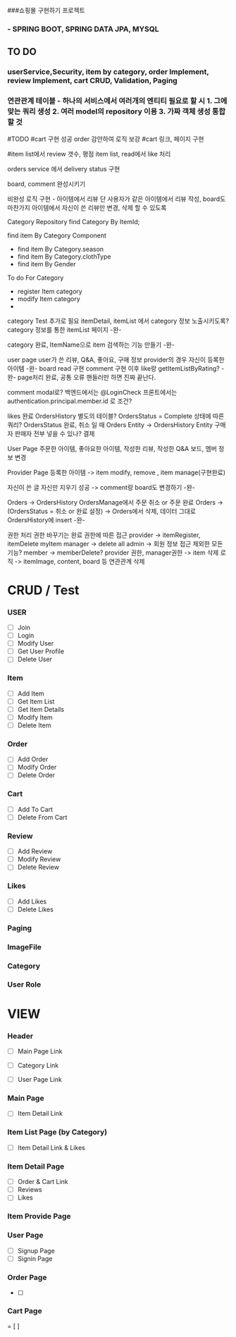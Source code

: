 ###쇼핑몰 구현하기 프로젝트
### - SPRING BOOT, SPRING DATA JPA, MYSQL

## TO DO
### userService,Security, item by category, order Implement, review Implement, cart CRUD, Validation, Paging

### 연관관계 테이블 - 하나의 서비스에서 여러개의 엔티티 필요로 할 시 1. 그에 맞는 쿼리 생성 2. 여러 model의 repository 이용 3. 가짜 객체 생성 통합할 것


#TODO 
#cart 구현 성공 order 감안하여 로직 보강
#cart 링크, 페이지 구현

#item list에서 review 갯수, 평점
item list, read에서 like 처리

orders service 에서 delivery status 구현

board, comment 완성시키기

비완성 로직 구현 - 아이템에서 리뷰 단 사용자가 같은 아이템에서 리뷰 작성, board도 마찬가지
아이템에서 자신이 쓴 리뷰만 변경, 삭제 할 수 있도록 


Category Repository
find Category By ItemId;

find item By Category Component
- find item By Category.season
- find item By Category.clothType
- find item By Gender

To do For Category
- register Item category
- modify Item category
- 

category Test 추가로 필요
itemDetail, itemList 에서 category 정보 노출시키도록?
category 정보를 통한 itemList 페이지 -완-

category 완료, 
ItemName으로 item 검색하는 기능 만들기 -완-

user page user가 쓴 리뷰, Q&A, 좋아요, 구매 정보
provider의 경우 자신이 등록한 아이템 -완-
board read 구현
comment 구현
이후 like랑 getItemListByRating? -완-
page처리 완료, 공통 오류 핸들러만 하면 진짜 끝난다.

comment modal로?
백엔드에서는 @LoginCheck 프론트에서는 authentication.principal.member.id 로 조건?

likes 완료
OrdersHistory 별도의 테이블? OrdersStatus = Complete 상태에 따른 쿼리?
OrdersStatus 완료, 취소 일 때 Orders Entity -> OrdersHistory Entity 구매자 판매자 전부 넣을 수 있나?
결제

User Page
주문한 아이템, 좋아요한 아이템, 작성한 리뷰, 작성한 Q&A 보드, 멤버 정보 변경

Provider Page
등록한 아이템 -> item modify, remove
, item manage(구현완료)

자신이 쓴 글 자신만 지우기 성공 -> comment랑 board도 변경하기 -완-

Orders -> OrdersHistory
OrdersManage에서 주문 취소 or 주문 완료
Orders -> (OrdersStatus = 취소 or 완료 설정) -> Orders에서 삭제, 데이터 그대로 OrdersHistory에 insert
-완-

권한 처리
권한 바꾸기는 완료
권한에 따른 접근 provider -> itemRegister, itemDelete myItem manager -> delete all admin -> 회원 정보 접근 제외한 모든 기능?
member -> memberDelete?
provider 권한, manager권한 -> item 삭제 로직 -> itemImage, content, board 등 연관관계 삭제

# CRUD / Test

### USER
- [ ] Join
- [ ] Login
- [ ] Modify User
- [ ] Get User Profile
- [ ] Delete User

### Item
- [ ] Add Item
- [ ] Get Item List
- [ ] Get Item Details
- [ ] Modify Item
- [ ] Delete Item

### Order
- [ ] Add Order
- [ ] Modify Order
- [ ] Delete Order

### Cart
- [ ] Add To Cart
- [ ] Delete From Cart

### Review
- [ ] Add Review
- [ ] Modify Review
- [ ] Delete Review

### Likes
- [ ] Add Likes
- [ ] Delete Likes

### Paging

### ImageFile

### Category

### User Role

# VIEW

### Header
-[ ] Main Page Link
-[ ] Category Link
-[ ] User Page Link



### Main Page
- [ ] Item Detail Link

### Item List Page (by Category)
- [ ] Item Detail Link & Likes



### Item Detail Page
- [ ] Order & Cart Link
- [ ] Reviews
- [ ] Likes

### Item Provide Page

### User Page
- [ ] Signup Page
- [ ] Signin Page

### Order Page
- [ ] 

### Cart Page

= [ ]
